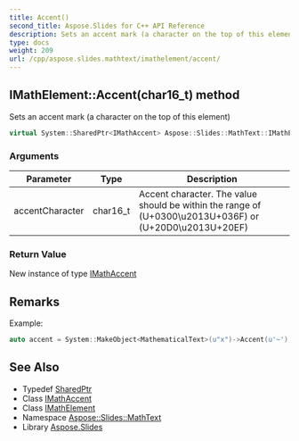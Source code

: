 ```yaml
---
title: Accent()
second_title: Aspose.Slides for C++ API Reference
description: Sets an accent mark (a character on the top of this element)
type: docs
weight: 209
url: /cpp/aspose.slides.mathtext/imathelement/accent/
---
```

## IMathElement::Accent(char16_t) method


Sets an accent mark (a character on the top of this element)

```cpp
virtual System::SharedPtr<IMathAccent> Aspose::Slides::MathText::IMathElement::Accent(char16_t accentCharacter)=0
```


### Arguments

| Parameter | Type | Description |
| --- | --- | --- |
| accentCharacter | char16_t | Accent character. The value should be within the range of (U+0300\\u2013U+036F) or (U+20D0\\u2013U+20EF) |

### Return Value

New instance of type [IMathAccent](../../imathaccent/)
## Remarks



Example: 
```cpp
auto accent = System::MakeObject<MathematicalText>(u"x")->Accent(u'~');
```

## See Also

* Typedef [SharedPtr](../../system/sharedptr/)
* Class [IMathAccent](../imathaccent/)
* Class [IMathElement](./)
* Namespace [Aspose::Slides::MathText](../)
* Library [Aspose.Slides](../../)